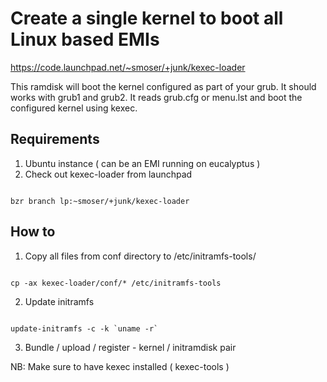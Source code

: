 # Create a single kernel to boot all Linux based EMIs 
https://code.launchpad.net/~smoser/+junk/kexec-loader

This ramdisk will boot the kernel configured as part of your grub. It should works with grub1 and grub2. It reads grub.cfg or menu.lst and boot the configured kernel using kexec.

## Requirements
1. Ubuntu instance ( can be an EMI running on eucalyptus )
2. Check out kexec-loader from launchpad
<pre><code>
bzr branch lp:~smoser/+junk/kexec-loader
</code></pre>

## How to 
1. Copy all files from conf directory to /etc/initramfs-tools/
<pre><code>
cp -ax kexec-loader/conf/* /etc/initramfs-tools
</code></pre>
2. Update initramfs
<pre><code>
update-initramfs -c -k `uname -r`
</code></pre>

3. Bundle / upload / register - kernel / initramdisk pair

NB: Make sure to have kexec installed ( kexec-tools )